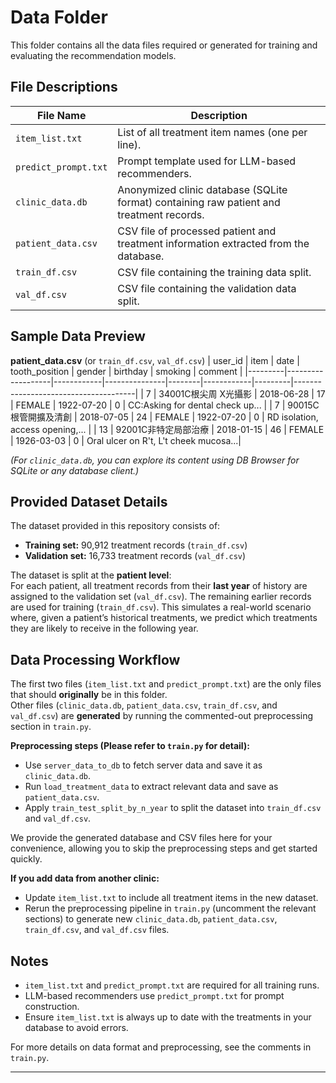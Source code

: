 # Data Folder

This folder contains all the data files required or generated for training and evaluating the recommendation models.

## File Descriptions

| File Name            | Description                                                                              |
|----------------------|------------------------------------------------------------------------------------------|
| `item_list.txt`      | List of all treatment item names (one per line).    |
| `predict_prompt.txt` | Prompt template used for LLM-based recommenders.                                         |
| `clinic_data.db`     | Anonymized clinic database (SQLite format) containing raw patient and treatment records. |
| `patient_data.csv`   | CSV file of processed patient and treatment information extracted from the database.  |
| `train_df.csv`       | CSV file containing the training data split.                                             |
| `val_df.csv`         | CSV file containing the validation data split.                                           |

## Sample Data Preview

**patient_data.csv** (or `train_df.csv`, `val_df.csv`)
| user_id | item              | date       | tooth_position | gender | birthday   | smoking | comment                              |
|---------|-------------------|------------|---------------|--------|------------|---------|--------------------------------------|
| 7       | 34001C根尖周 X光攝影 | 2018-06-28 | 17            | FEMALE | 1922-07-20 | 0       | CC:Asking for dental check up...     |
| 7       | 90015C根管開擴及清創 | 2018-07-05 | 24            | FEMALE | 1922-07-20 | 0       | RD isolation, access opening,...     |
| 13      | 92001C非特定局部治療 | 2018-01-15 | 46            | FEMALE | 1926-03-03 | 0       | Oral ulcer on R't, L't cheek mucosa...|

*(For `clinic_data.db`, you can explore its content using DB Browser for SQLite or any database client.)*


## Provided Dataset Details

The dataset provided in this repository consists of:

- **Training set:** 90,912 treatment records (`train_df.csv`)
- **Validation set:** 16,733 treatment records (`val_df.csv`)

The dataset is split at the **patient level**:  
For each patient, all treatment records from their **last year** of history are assigned to the validation set (`val_df.csv`). The remaining earlier records are used for training (`train_df.csv`). This simulates a real-world scenario where, given a patient’s historical treatments, we predict which treatments they are likely to receive in the following year.


## Data Processing Workflow

The first two files (`item_list.txt` and `predict_prompt.txt`) are the only files that should **originally** be in this folder.  
Other files (`clinic_data.db`, `patient_data.csv`, `train_df.csv`, and `val_df.csv`) are **generated** by running the commented-out preprocessing section in `train.py`.

**Preprocessing steps (Please refer to `train.py` for detail):**  
- Use `server_data_to_db` to fetch server data and save it as `clinic_data.db`.
- Run `load_treatment_data` to extract relevant data and save as `patient_data.csv`.
- Apply `train_test_split_by_n_year` to split the dataset into `train_df.csv` and `val_df.csv`.

We provide the generated database and CSV files here for your convenience, allowing you to skip the preprocessing steps and get started quickly.

**If you add data from another clinic:**
- Update `item_list.txt` to include all treatment items in the new dataset.
- Rerun the preprocessing pipeline in `train.py` (uncomment the relevant sections) to generate new `clinic_data.db`, `patient_data.csv`, `train_df.csv`, and `val_df.csv` files.

## Notes

- `item_list.txt` and `predict_prompt.txt` are required for all training runs.
- LLM-based recommenders use `predict_prompt.txt` for prompt construction.
- Ensure `item_list.txt` is always up to date with the treatments in your database to avoid errors.

For more details on data format and preprocessing, see the comments in `train.py`.

---
